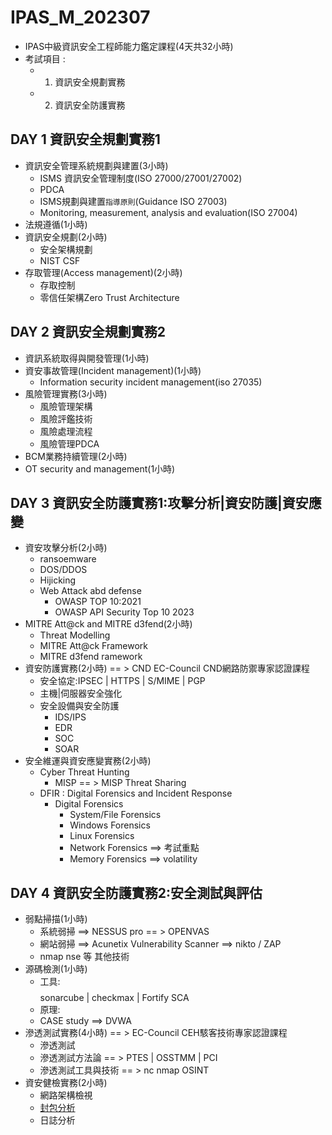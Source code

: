 
# IPAS_M_202307
- IPAS中級資訊安全工程師能力鑑定課程(4天共32小時)
- 考試項目 :
  - 1. 資訊安全規劃實務 
  - 2. 資訊安全防護實務

## DAY 1	資訊安全規劃實務1	
- 資訊安全管理系統規劃與建置(3小時)
  - ISMS 資訊安全管理制度(ISO 27000/27001/27002)
  - PDCA
  - ISMS規劃與建置`指導原則`(Guidance ISO 27003)
  - Monitoring, measurement, analysis and evaluation(ISO 27004)
- 法規遵循(1小時)
- 資訊安全規劃(2小時)
  - 安全架構規劃
  - NIST CSF
- 存取管理(Access management)(2小時)
  - 存取控制
  - 零信任架構Zero Trust Architecture
## DAY 2	資訊安全規劃實務2	
- 資訊系統取得與開發管理(1小時)
- 資安事故管理(Incident management)(1小時)
  - Information security incident management(iso 27035)
- 風險管理實務(3小時)
  - 風險管理架構
  - 風險評鑑技術
  - 風險處理流程
  - 風險管理PDCA
- BCM業務持續管理(2小時)
- OT security and management(1小時)
## DAY 3	資訊安全防護實務1:攻擊分析|資安防護|資安應變
- 資安攻擊分析(2小時)
  - ransoemware
  - DOS/DDOS
  - Hijicking
  - Web Attack abd defense
    - OWASP TOP 10:2021
    - OWASP API Security Top 10 2023 
- MITRE Att@ck and MITRE d3fend(2小時)
  - Threat Modelling
  - MITRE Att@ck Framework
  - MITRE d3fend ramework
- 資安防護實務(2小時)  == > CND EC-Council CND網路防禦專家認證課程
  - 安全協定:IPSEC | HTTPS | S/MIME | PGP
  - 主機|伺服器安全強化
  - 安全設備與安全防護
    - IDS/IPS
    - EDR
    - SOC
    - SOAR
- 安全維運與資安應變實務(2小時)
  - Cyber Threat Hunting
    - MISP == >  MISP Threat Sharing
  - DFIR : Digital Forensics and Incident Response
    - Digital Forensics  
      - System/File Forensics
      - Windows Forensics
      - Linux Forensics
      - Network Forensics ==> 考試重點
      - Memory Forensics  ==> volatility
## DAY 4	資訊安全防護實務2:安全測試與評估	
- 弱點掃描(1小時)  
  - 系統弱掃 ==> NESSUS pro == > OPENVAS
  - 網站弱掃 ==> Acunetix Vulnerability Scanner ==> nikto / ZAP
  - nmap nse 等 其他技術
- 源碼檢測(1小時)
  - 工具: $$$$  sonarcube | checkmax | Fortify SCA
  - 原理:
  - CASE study ==> DVWA    
- 滲透測試實務(4小時)  == > EC-Council CEH駭客技術專家認證課程
  - 滲透測試
  - 滲透測試方法論 == > PTES | OSSTMM | PCI
  - 滲透測試工具與技術 == > nc  nmap OSINT
- 資安健檢實務(2小時)
  - 網路架構檢視
  - [封包分析](./packetanalysis.md)
  - 日誌分析
